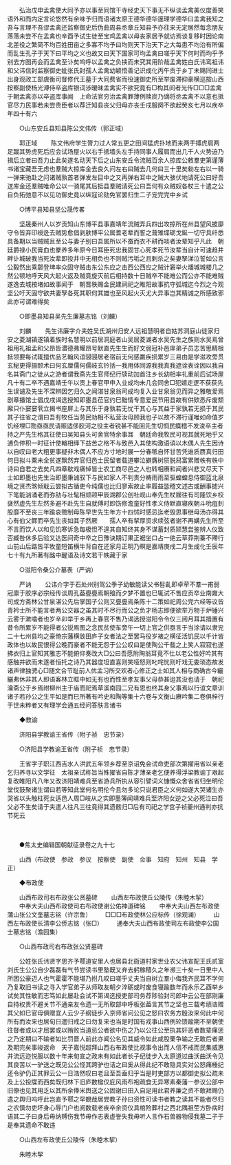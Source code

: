 <!-- { "loadSidebar": true } -->
　　弘治戊申孟禽使大同予亦以事至同馆干寺经史天下事无不纵谈孟禽美仪度善笑语外和而内定言论悠然有余味予归而语诸太原王德华德华邃理学德华曰孟禽我知之吾与言理不吾谬孟禽还监察御史后伪曲周县丞章丘知县予亦往来无定居然每念朋友落落未尝不在孟禽也辛酉予试生徒至宝鸡孟禽以母丧家居予就访焉谈复移时因论南北差役之繁简不均百姓田亩之多寡不均予曰均则天下治天下之大每患不均治有所偏而乱生孔子于天下曰平均之义也故又曰天下国家可均孟禽曰嗟乎天下何时而均乎予别去方图再会而孟禽至讣矣呜呼以孟禽之负挟而未究其用阶哉孟禽姓白氏讳鸾祖讳和父讳信封监察御史妣张氏封孺人孟禽幼颖悟善记识成化丙午贡于乡丁未赐同进士出身观政工部虞衡司督修代王墓于大同费省而役速御史所至举废滞抑豪横巡按山西按察副使杨光溥侍卒盗库银词涉暧昧孟禽实不欲究竟有□构其间者光传□□□孟禽于朝孟禽亦以卒盗库事闻　上命法官穷治孟禽罪薄例赎炭乃谪将丞孟禽不以意也抵官尽力民事若未尝贵臣者以荐迁知县丧父归母亦丧壬戌服阕不欲起癸亥七月以疾卒年四十有六 

　　○山东安丘县知县陈公文伟传（郭正域） 

　　郭正域 
　　陈文伟府学生膂力过人常五更之田间猛虎扑地而来两手搏虎肩两足蹴其势虎死后应会试场屋火以右手抵墙头左手持同事人履肩而出几千人火势迫乃揖后立者曰吾力止此矣遂名动天下后之山东安丘令流贼百余人掠库公敕羣吏第谨薄书诸宝藏吾无虑也羣贼大掠库金去良久问左右曰贼去几何曰三十里矣勑左右以一骑一弹来驰赴之问诸贼孰首者弹发左目中之又再弹右耳中之贼大骇伏地请死公曰好吾送库金还羣贼唯命公以一骑尾其后抵县羣贼请死公曰吾何有众贼奴各杖三十遣之公自负拓弛意不以见功御史竟以纵寇论劾免官罢归生二子宠完完中乡试 

　　○博平县知县坚公晟传畧 

　　坚晟秦州人以岁贡知山东博平县事嘉靖年流贼弄兵四出攻掠所在州县望风披靡守令皆弃印绶迯去贼势愈倡剥肤博平公属耆老辈而誓之葺雉堞砺戈鋋一切守具纤悉具备期以当贼贼且至公与妻子别曰吾属所以不蚕而衣不耕而啖者汝辈知乎凡此　朝廷爵禄小民膏血也豢养多年原今日耳臣死忠我固甘心死孝死节汝辈当自计可速趋井畔讣城破我当死汝辈即投井中无相负也不则贼污垢之且剌杀之矣妻孥涕泣誓如公言公毅然出乘鄣登埤率众固守贼击东公东应之击西公西应之贼计窘举火燔城城楼几之然公顿地呼天风大起火返及贼竟旋灭前后相持数十日贼卒不能难公而公亦不能难贼遂逸去城按堵如故事闻于　朝晋秩赐金民建祠祀之睢阳故事抗守弧城迄今烈之今观坚公吁天固守欲共妻孥各死其职何其雄也至风起火灭尤大异事岂其精诚之所感致邪此亦可谓难得矣 

　　○即墨县知县吴先生廉墓志铭（刘麟） 

　　刘麟 
　　先生讳廉字介夫姓吴氏湖州归安人远祖慧明者自姑苏洞庭山徒家归安之菱湖镇遂镇着族时名慧明以前居洞庭者山吴居菱湖者水吴先生之族则水吴焉曾祖用礼祖孟和父昂皆潜德弗耀昂号默直先生生而好文弱冠补邑庠弟子员志苦思精根抵领要每试辄擅优品艺翰风谊骎骎居老宿前无何感羸疾损累岁三易由是学滋攻旁贯玄秘更得摄颐术曰何玄厘儒何儒岐玄钤括一我用体同源我我真我遮诠表诠因以我自名其斋门之徒从之游者谓我斋先生官师纪行牍动加首注乡长幼相率礼重前后试场屋凡十有二卒不遇嘉靖壬午以贡上春官甲申入业成均未几会同舍□犯嬉走逻不获获先生误谴及先生不深辨因乞归久之闻湛甘泉翁司成均复入业甘泉翁见而异之雅敬爱焉剧章播馆士倡戊戌谒选授知即墨县莅官约巳黜情专意爱民节用县故有供欵悉斥废颓廨只仆窭窭茕立揭书座屏上与其乐于身孰若无忧干其心与其益于家孰若无损于其民其子往省之谓曰吾有牧任当劳民劝相不私营汝母顾我也子以故不滞行谨唯如命值岁饥经埋□勚亟亟民请赈适侈胶河之役主者锐甚不能回先生切恫民瘼稽不发浚卒主者持之严先生格其征使曰吴知县头可舍官特余事耳　朝廷命我牧民可视其就死地乎又逋负停积一时征计使輶相绎下益苦之格不与致邑入其使构激语诮以木偶人先生因诗以自叹曰老大粗更事疑非木偶人不应方寸地时展一分春秪自怀甘苦凭谁质赝真归田何日拟斗粟未全贫遂飘然弃官归邑士民留者载道攀泣擗膺树屃脱舄富累赠帙有帙中诗曰自君之去矣凡四章欷戏痛悼皆士农工商尽邑之人也转相赓和闻者兴悲又尽天下士如即墨也先生治即墨秉诚驭下与民如家人不判贵分祷雨雨至驱蝗蝗息侍御蓝北泉境之贤杰煞倾戢云尝拟古循吏今纯儒也比归寥索故止率履益毖稽文述古或酬事摅兴下笔能汹涌老而弥劼与壮髦相颃颉甲辰湖郡公创社岘山奉先生杖屦往有司隆饮乡校褎然虚先生左然多避不赴先生自就傅时即饬修澹童好性孝义侍默直寝疾朝斗吮疽刲股靡不至丧三年踰哀赡制母陈早世先生年方十四怵时感忌迄老毁思事继母汤亦得其心有伯父鳏而卒先生丧如其子然厥　　孺人卒有挈厚资求续弦者谢不再媾先生所至不言而饮人以和见饥寒诉急每极怛不遑其自知终其身不谋蓄封质颕慧尝鉴辨人仪致否臧咎休多后验又达医间奇中卒之日豫诀期订果正裾坐口占一绝云草莽荆蓁不殢行山前山后路皆平牧童短笛横牛背自在还家月正明乃瞑是嘉靖庚戌二月生成化壬辰年七十有九所著有酩中醒语及诗文若干帙藏于家 

　　○滋阳令桑公介墓表（严讷） 

　　严讷 
　　公讳介字于石处州别驾公季子幼敏能读父书髫齓即卓荦不羣一甫弱冠廪于胶序必宗经传谈周孔葢亹亹焉朝飱而夕梦不置也巳辄试不售应贡卒业南雍大司成方斋林公甘泉湛公先后掌国子公则又亹亹焉条陈十二策如祀周公完六经等议皆青衿士所不能言者两公交器之虽其时不尽行而公之负才杨志即便欲举万物于炉锤兴云雾于漱噏者也岁辛卯举于乡再上春官不售乃谒选授滋阳令令仅三阅月耳其措置有昔令所累岁不能得者公锐焉图之念民贫使车旁午一切上官之供亟言于当涂请以隶兖二十七州县均之豪倚宗藩横敓田庐子女者法之至罢马役岁裱之横征活饥民以千计皆政体也以故民恨得公晚而豪者不能无怨于公公叹曰是使陶公千载之上笑人寂寂也遂拂衣归上官知其雅志不能俯仰奏改大□公曰吾愿附陶翁耳竟不仕以老公性好吟其有感触并欲而未遂者恒托之诗乃其器度坦直喜则笑哑怒则叱咤忧则吁戏无委琐态故发诸声律独骋心□随文合节耻前人优孟习所交欢者心修正之士如其人相与商确古今纚纚弗休非其人即语客林立眶中如无有也而性至孝友事父母恭甚迨其没也请于　朝祀瀹斋公于乡焉祔柳州主于庙而祀焉草溪南园二兄有恩也终其身父事焉以行谊文章训诸子若孙公之生平如是而巳所著有吟史和陶等集十六卷与文衡山赓吟集二卷俱梓行于世未粹者又有理学会通五经问答肤言诸书 

　　◆教谕 

　　济阳县学教谕王省传（附子祯　忠节录） 

　　○济阳县学教谕王省传（附子祯　忠节录） 

　　王省字子职江西吉水人洪武五年领乡荐至京诏免会试命吏部次第擢用省以亲老乞归养寻以文学征　太祖亲试称旨当殊擢省自陈才薄亲老乞便养得浮梁教谕丁艰起复改睢阳凡八年又改济阳靖难兵至省游兵所执从容引譬词义慷慨众舍省省归坐明伦堂伐鼓聚诸生谓曰若等知此堂何名明伦今且勿多论只说君臣之义何如遂大哭诸生亦哭省以头触柱死女适邑人周□岐从之实即墨簿闻靖难兵至济阳女逆之父必死泣曰吾父必不生矣请于夫遣人往凡三往竟得其遗骸归□后有司祀之学宫子祯夔州通判亦抗节死云 

　

　　●焦太史编辑国朝献征录卷之九十七 

　　山西（布政使　参政　参议　按察使　副使　佥事　知府　知州　知县　学正） 

　　◆布政使 

　　山西布政司右布政张公贤墓碑 
　　山西左布政使丘公陵传（朱睦木挈） 
　　中奉大夫山西布政使司右布政使谢公佑神道碑铭 
　　中奉大夫山西左布政使蒲山张公文奎墓志铭（许宗鲁） 
　　□□□布政使林公应标传（徐观澜） 
　　山西左布政使长清李公侨志铭（张□） 
　　通奉大夫山西布政使司左布政使李公国士墓志铭（澹园集） 

　　○山西布政司右布政张公贤墓碑 

　　公姓张氏讳贤字思齐予鄠道安里人也居县北衙道村家世业农父讳宣配王氏贰室刘氏生公公自少磊磊有气节尝读书里塾既又弃去躬稼穑久之年濒三十矣一日里中人所困公豪迈人也气霍霍不能堪乃拊几叹曰嗟乎丈夫当自树立羣小侮我齐民耳不学何乃复取旧书读之寻入学官弟子从师取友朝夕淬砺或时废食寝踰数年而永乐乙酉举乡试矣其性敏而志笃如此屡赴会试不第谒选授吏部司务荐陟验封司郎中云公在部刚廉自持权贵不避关节不通亲友令遗一无所取部中呼板张葢言其节之坚也三载考绩诰赠其父如巳官母俱赠宜人云少子纲徒步入京师省问公见之怒曰农务方殷汝来何此中何所有而汝来也居旬日遣归戒之曰勿复来也当是时国有戎事山西例轮馈踰期不至朝使往督者或以才屈罢或以贿败当道忌公者欲中伤之乃以公往公至执其奸恶者数辈痛惩之乃定期曰不输者如比罚晋人前此亦闻公名见其威令如此咸股栗争输之无敢后者果及期完矣事竣返命　天子嘉悦超拜山西右布政使比视事令出而人信不戒而民集威惠并流远迩悦服以数十年来旬宣之政未有如此者长子纪徒步入太原道过曲沃曲沃令见其良苦以一驴送之既见公公怪其跨驴也诘之曰奚从得此纪不敢隐具实对公怒痛棰纪还令驴仍正其罪云公一日浩然叹曰老且至吾盍归乎当是时吏部方以都御史拟公疏未及上公投牒而西矣既归林下旧庐数楹仅庇风雨布袍疏食无异寒素秦藩一参议公部中旧僚也见其用乏以其所余俸米舆送之公固谢曰田入自足用此君养廉之资不敢拜赐仍遣之舆归呜呼此岂直予鄠之罕覩哉居尝教子孙曰资性可读书者教之读其不能者尽归之农慎勿吏坏身心辱门户也阅数载老疾卒余资仅具棺殓葬村之西北隅祖茔方卧病时语其二子曰身后毋纳赙伤我节毋作志表虚誉失我毋听人言作石兽器物侵我墓二子于是奉其遗命不敢违 

　　○山西左布政使丘公陵传（朱睦木挈） 


　　朱睦木挈 
